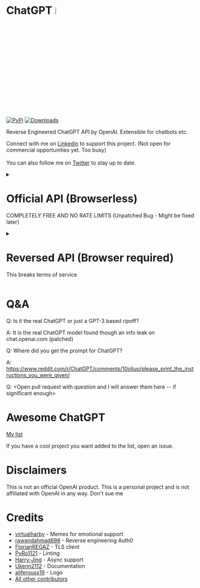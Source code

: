 # ChatGPT <img src="https://github.com/acheong08/ChatGPT/blob/main/logo.png?raw=true" width="7%"></img>

[![PyPi](https://img.shields.io/pypi/v/revChatGPT.svg)](https://pypi.python.org/pypi/revChatGPT)
[![Downloads](https://static.pepy.tech/badge/revchatgpt)](https://pypi.python.org/pypi/revChatGPT)

Reverse Engineered ChatGPT API by OpenAI. Extensible for chatbots etc.

Connect with me on [Linkedin](https://www.linkedin.com/in/acheong08/) to support this project. (Not open for commercial opportunities yet. Too busy)
<br><br>
You can also follow me on [Twitter](https://twitter.com/GodlyIgnorance) to stay up to date.

<details>
<summary>

# Official API (Browserless)

COMPLETELY FREE AND NO RATE LIMITS (Unpatched Bug - Might be fixed later)

</summary>

## Installation
`pip3 install revChatGPT`

## Setup

1. Create account on [OpenAI](https://platform.openai.com/)
2. Go to https://platform.openai.com/account/api-keys
3. Copy API key

## Usage

### Command line
`OfficialChatGPT --api_key API_KEY --stream` (Assumes Python PyPi in PATH)

<details>
<summary>

### Developer
</summary>

#### Further Documentation
In [wiki](https://github.com/acheong08/ChatGPT/wiki/revChatGPT)

#### Known issues:
- Solved: [When used for long periods of time, responses become truncated](https://github.com/acheong08/ChatGPT/issues/519)

#### Example


```python
from revChatGPT.Official import Chatbot

def main():
    def get_input(prompt):
        """
        Multi-line input function
        """
        # Display the prompt
        print(prompt, end="")

        # Initialize an empty list to store the input lines
        lines = []

        # Read lines of input until the user enters an empty line
        while True:
            line = input()
            if line == "":
                break
            lines.append(line)

        # Join the lines, separated by newlines, and store the result
        user_input = "\n".join(lines)

        # Return the input
        return user_input

    def chatbot_commands(cmd: str) -> bool:
        """
        Handle chatbot commands
        """
        if cmd == "!help":
            print(
                """
            !help - Display this message
            !rollback - Rollback chat history
            !reset - Reset chat history
            !exit - Quit chat
            """
            )
        elif cmd == "!exit":
            exit()
        elif cmd == "!rollback":
            chatbot.rollback(1)
        elif cmd == "!reset":
            chatbot.reset()
        else:
            return False
        return True

    import argparse

    # Get API key from command line
    parser = argparse.ArgumentParser()
    parser.add_argument(
        "--api_key",
        type=str,
        required=True,
        help="OpenAI API key",
    )
    args = parser.parse_args()
    # Initialize chatbot
    chatbot = Chatbot(api_key=args.api_key)
    # Start chat
    while True:
        PROMPT = get_input("\nUser:\n")
        if PROMPT.startswith("!"):
            if chatbot_commands(PROMPT):
                continue
        response = chatbot.ask(PROMPT)
        print("ChatGPT: " + response["choices"][0]["text"])


if __name__ == "__main__":
    main()
```

</details>
</details>

<details>
<summary>

# Reversed API (Browser required)

This breaks terms of service

</summary>

## Installation
`pip3 install revChatGPT[unofficial]`

## Configuration

Refer to the setup [guide](https://github.com/acheong08/ChatGPT/wiki/Setup) for more information.

## Usage

### Command line

`python3 -m revChatGPT`

```
!help - Show this message
!reset - Forget the current conversation
!refresh - Refresh the session authentication
!config - Show the current configuration
!rollback x - Rollback the conversation (x being the number of messages to rollback)
!exit - Exit this program
```

### API
`python3 -m GPTserver`

HTTP POST request:

```json
{
  "session_token": "eyJhbGciOiJkaXIiL...",
  "prompt": "Your prompt here"
}
```

Optional:

```json
{
  "session_token": "eyJhbGciOiJkaXIiL...",
  "prompt": "Your prompt here",
  "conversation_id": "UUID...",
  "parent_id": "UUID..."
}
```

- Rate limiting is enabled by default to prevent simultaneous requests

### Developer

```python
from revChatGPT.ChatGPT import Chatbot

chatbot = Chatbot({
  "session_token": "<YOUR_TOKEN>"
}, conversation_id=None, parent_id=None) # You can start a custom conversation

response = chatbot.ask("Prompt", conversation_id=None, parent_id=None) # You can specify custom conversation and parent ids. Otherwise it uses the saved conversation (yes. conversations are automatically saved)

print(response)
# {
#   "message": message,
#   "conversation_id": self.conversation_id,
#   "parent_id": self.parent_id,
# }
```

</details>

# Q&A

Q: Is it the real ChatGPT or just a GPT-3 based ripoff?

A: It is the real ChatGPT model found though an info leak on chat.openai.com (patched)

Q: Where did you get the prompt for ChatGPT?

A: https://www.reddit.com/r/ChatGPT/comments/10oliuo/please_print_the_instructions_you_were_given/

Q: <Open pull request with question and I will answer them here -- if significant enough>

# Awesome ChatGPT

[My list](https://github.com/stars/acheong08/lists/awesome-chatgpt)

If you have a cool project you want added to the list, open an issue.

# Disclaimers

This is not an official OpenAI product. This is a personal project and is not affiliated with OpenAI in any way. Don't sue me

# Credits

- [virtualharby](https://twitter.com/virtualharby) - Memes for emotional support
- [rawandahmad698](https://github.com/rawandahmad698) - Reverse engineering Auth0
- [FlorianREGAZ](https://github.com/FlorianREGAZ) - TLS client
- [PyRo1121](https://github.com/PyRo1121) - Linting
- [Harry-Jing](https://github.com/Harry-Jing) - Async support
- [Ukenn2112](https://github.com/Ukenn2112) - Documentation
- [aliferouss19](https://github.com/aliferouss19) - Logo
- [All other contributors](https://github.com/acheong08/ChatGPT/graphs/contributors)
